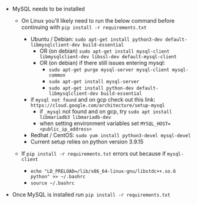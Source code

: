 - MySQL needs to be installed
  - On Linux you'll likely need to run the below command before continuing with `pip install -r requirements.txt`
    - Ubuntu / Debian: `sudo apt-get install python3-dev default-libmysqlclient-dev build-essential`
      - OR (on debian) `sudo apt-get install mysql-client libmysqlclient-dev libssl-dev default-mysql-client`
      - OR (on debian) if there still issues entering mysql:
        - `sudo apt-get purge mysql-server mysql-client mysql-common` 
        - `sudo apt-get install mysql-server`
        - `sudo apt-get install python-dev default-libmysqlclient-dev build-essential`
    - if `mysql not found` and on gcp check out this link: `https://cloud.google.com/architecture/setup-mysql`
      - if `_mysql` not found and on gcp, try `sudo apt install libmariadb3 libmariadb-dev`
      - when setting environment variables set `MYSQL_HOST=<public_ip_address>`
    - Redhat / CentOS: `sudo yum install python3-devel mysql-devel`
    - Current setup relies on python version 3.9.15
  
  - If `pip install -r requirements.txt` errors out because if `mysql-client`
    - `echo "LD_PRELOAD=/lib/x86_64-linux-gnu/libstdc++.so.6 python" >> ~/.bashrc`
    - `source ~/.bashrc`

- Once MySQL is installed run `pip install -r requirements.txt`
